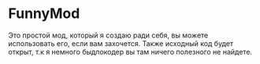 # FunnyMod
Это простой мод, который я создаю ради себя, вы можете использовать его, если вам захочется.
Также исходный код будет открыт, т.к я немного быдлокодер вы там ничего полезного не найдете.
